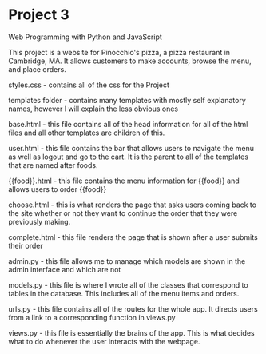 # Project 3

Web Programming with Python and JavaScript

This project is a website for Pinocchio's pizza, a pizza restaurant in Cambridge, MA. It allows customers to make accounts, browse the menu, and place orders.  

styles.css - contains all of the css for the Project

templates folder - contains many templates with mostly self explanatory names, however I will explain the less obvious ones

base.html - this file contains all of the head information for all of the html files and all other templates are children of this.

user.html - this file contains the bar that allows users to navigate the menu as well as logout and go to the cart. It is the parent to all of the templates that are named after foods.

{{food}}.html - this file contains the menu information for {{food}} and allows users to order {{food}}

choose.html - this is what renders the page that asks users coming back to the site whether or not they want to continue the order that they were previously making.

complete.html - this file renders the page that is shown after a user submits their order

admin.py - this file allows me to manage which models are shown in the admin interface and which are not

models.py - this file is where I wrote all of the classes that correspond to tables in the database. This includes all of the menu items and orders.

urls.py - this file contains all of the routes for the whole app. It directs users from a link to a corresponding function in views.py

views.py - this file is essentially the brains of the app. This is what decides what to do whenever the user interacts with the webpage.  
